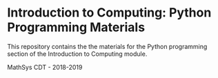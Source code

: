 # Introduction to Computing: Python Programming Materials
This repository contains the the materials for the Python programming section
of the Introduction to Computing module.

MathSys CDT - 2018-2019
